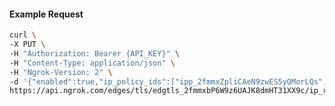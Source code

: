 <!-- Code generated for API Clients. DO NOT EDIT. -->

#### Example Request

```bash
curl \
-X PUT \
-H "Authorization: Bearer {API_KEY}" \
-H "Content-Type: application/json" \
-H "Ngrok-Version: 2" \
-d '{"enabled":true,"ip_policy_ids":["ipp_2fmmxZpliCAeN9zwES5yQMorLQs","ipp_2fmmxe63A5p2RM32wWmovZeMXDN"]}' \
https://api.ngrok.com/edges/tls/edgtls_2fmmxbP6W9z6UAJK8dmHT31XX9c/ip_restriction
```
